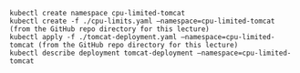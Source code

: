     kubectl create namespace cpu-limited-tomcat
    kubectl create -f ./cpu-limits.yaml —namespace=cpu-limited-tomcat (from the GitHub repo directory for this lecture)
    kubectl apply -f ./tomcat-deployment.yaml —namespace=cpu-limited-tomcat (from the GitHub repo directory for this lecture)
    kubectl describe deployment tomcat-deployment —namespace=cpu-limited-tomcat